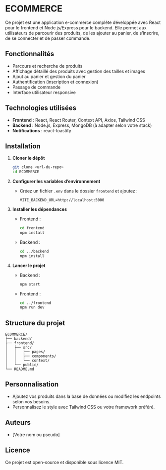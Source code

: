 # ECOMMERCE

Ce projet est une application e-commerce complète développée avec React pour le frontend et Node.js/Express pour le backend. Elle permet aux utilisateurs de parcourir des produits, de les ajouter au panier, de s’inscrire, de se connecter et de passer commande.

## Fonctionnalités

- Parcours et recherche de produits
- Affichage détaillé des produits avec gestion des tailles et images
- Ajout au panier et gestion du panier
- Authentification (inscription et connexion)
- Passage de commande
- Interface utilisateur responsive

## Technologies utilisées

- **Frontend** : React, React Router, Context API, Axios, Tailwind CSS
- **Backend** : Node.js, Express, MongoDB (à adapter selon votre stack)
- **Notifications** : react-toastify

## Installation

1. **Cloner le dépôt**
   ```bash
   git clone <url-du-repo>
   cd ECOMMERCE
   ```

2. **Configurer les variables d’environnement**
   - Créez un fichier `.env` dans le dossier `frontend` et ajoutez :
     ```
     VITE_BACKEND_URL=http://localhost:5000
     ```

3. **Installer les dépendances**
   - Frontend :
     ```bash
     cd frontend
     npm install
     ```
   - Backend :
     ```bash
     cd ../backend
     npm install
     ```

4. **Lancer le projet**
   - Backend :
     ```bash
     npm start
     ```
   - Frontend :
     ```bash
     cd ../frontend
     npm run dev
     ```

## Structure du projet

```
ECOMMERCE/
├── backend/
├── frontend/
│   ├── src/
│   │   ├── pages/
│   │   ├── components/
│   │   └── context/
│   └── public/
└── README.md
```

## Personnalisation

- Ajoutez vos produits dans la base de données ou modifiez les endpoints selon vos besoins.
- Personnalisez le style avec Tailwind CSS ou votre framework préféré.

## Auteurs

- [Votre nom ou pseudo]

## Licence

Ce projet est open-source et disponible sous licence MIT.
